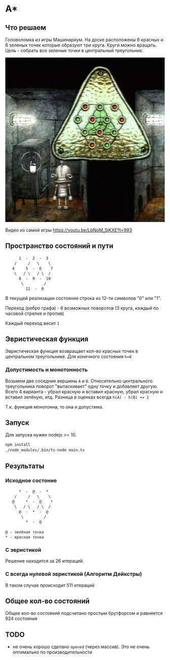 # A*

## Что решаем

Головоломка из игры Машинариум. На доске расположены 6 красных и 6 зеленых точек которые образуют три круга. Круги можно вращать. Цель - собрать все зеленые точки в центральный треугольник.

![Photo](img1.png?raw=true "Photo")

Видео из самой игры https://youtu.be/LbNoM_5jKXE?t=993

## Пространство состояний и пути

```
      1  -  2  -  3     
    /     /   \    \  
   4     5  -  6    7   
    \   / \   / \  / 
      8  -  9  -  10     
       \         /     
         11  -  0    
```

В текущей реализации состояние строка из 12-ти символов "0" или "1".

Переход (ребро графа) - 6 возможных поворотов (3 круга, каждый по часовой стрелке и против)

Каждый переход весит `1`


## Эвристическая функция

Эвристическая функция возвращает кол-во красных точек в центральном треугольнике. Для конечного состояния `h=0`

### Допустимость и монотонность

Возьмем две соседние вершины `A` и `B`. Относительно центрального треугольника поворот "вытаскивает" одну точку и добавляет другую. Всего 4 варианта - убрал красную и вставил красную, убрал красную и вставил зелёную, итд. Разница в оценках всегда `h(A) - h(B) <= 1`

Т.к. функция монотонна, то она и допустима.

## Запуск

Для запуска нужен nodejs >= 10.

```sh
npm install
./node_modules/.bin/ts-node main.ts
```

## Результаты

### Исходное состоние

```
      *  -  @  -  *     
    /     /   \    \  
   @     *  -  @    *   
    \   / \   / \  / 
      @  -  *  -  @     
       \         /     
         *  -  @     

@ - зелёная точка
* - красная точка

```

### С эвристикой

Решение находится за 26 итераций.

### С всегда нулевой эвристикой (Алгоритм Дейкстры)

В таком случае происходит 511 итераций

## Общее кол-во состояний

Общее кол-во состояний подсчитано простым брутфорсом и равняется 924 состояния

## TODO

- не очень хорошо сделано `opened` (через массив). Это не очень оптимально по производительности